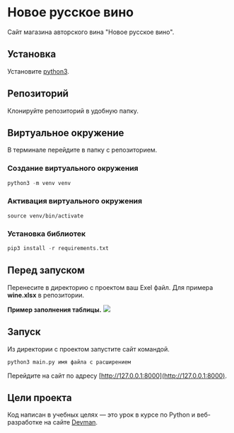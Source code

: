 # Новое русское вино

Сайт магазина авторского вина "Новое русское вино".
## Установка 

Установите [python3](https://realpython.com/installing-python/).

## Репозиторий
Клонируйте репозиторий в удобную папку.

## Виртуальное окружение
В терминале перейдите в папку с репозиторием.

### Создание виртуального окружения
```python 
python3 -m venv venv
```

### Активация виртуального окружения

```
source venv/bin/activate
```

### Установка библиотек

```python 
pip3 install -r requirements.txt
```

## Перед запуском 
Перенесите в директорию с проектом ваш Exel файл.
Для примера **wine.xlsx** в репозитории.


**Пример заполнения таблицы.**
![](https://ltdfoto.ru/images/2023/08/30/wine.png)


## Запуск

Из директории с проектом запустите сайт командой.
```python
python3 main.py имя файла с расширением
```

Перейдите на сайт по адресу [http://127.0.0.1:8000](http://127.0.0.1:8000).

## Цели проекта

Код написан в учебных целях — это урок в курсе по Python и веб-разработке на сайте [Devman](https://dvmn.org).
